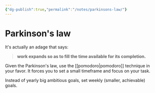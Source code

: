 ```yaml
---
{"dg-publish":true,"permalink":"/notes/parkinsons-law/"}
---
```


# Parkinson's law

It's actually an adage that says:

> **work expands so as to fill the time available for its completion.**

Given the Parkinson's law, use the [[pomodoro\|pomodoro]] technique in your favor. It forces you to set a small timeframe and focus on your task.

Instead of yearly big ambitious goals, set weekly (smaller, achievable) goals.